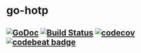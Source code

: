 go-hotp
=======
[![GoDoc](https://godoc.org/github.com/nasa9084/go-totp?status.svg)](https://godoc.org/github.com/nasa9084/go-totp)
[![Build Status](https://travis-ci.org/nasa9084/go-totp.svg?branch=master)](https://travis-ci.org/nasa9084/go-totp)
[![codecov](https://codecov.io/gh/nasa9084/go-totp/branch/master/graph/badge.svg)](https://codecov.io/gh/nasa9084/go-totp)
[![codebeat badge](https://codebeat.co/badges/efe343e4-e10f-49f6-8bbf-c9a913217097)](https://codebeat.co/projects/github-com-nasa9084-go-totp-master)
---

